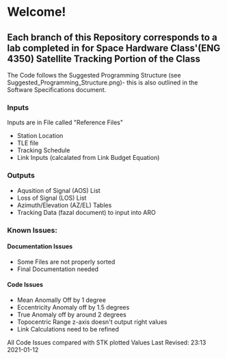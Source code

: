 # Welcome!
## Each branch of this Repository corresponds to a lab completed in for Space Hardware Class'(ENG 4350) Satellite Tracking Portion of the Class

The Code follows the Suggested Programming Structure (see Suggested_Programming_Structure.png)- this is also outlined in the Software Specifications document.

### Inputs
Inputs are in File called "Reference Files"
- Station Location
- TLE file
- Tracking Schedule
- Link Inputs (calcalated from Link Budget Equation)

### Outputs 
- Aqusition of Signal (AOS) List
- Loss of Signal (LOS) List
- Azimuth/Elevation (AZ/EL) Tables
- Tracking Data (fazal document) to input into ARO

### Known Issues:
#### Documentation Issues
- Some Files are not properly sorted
- Final Documentation needed
#### Code Issues
- Mean Anomally Off by 1 degree 
- Eccentricity Anomaly off by 1.5 degrees
- True Anomaly off by around 2 degrees
- Topocentric Range z-axis doesn't output right values
- Link Calculations need to be refined

All Code Issues compared with STK plotted Values
Last Revised: 23:13 2021-01-12 
